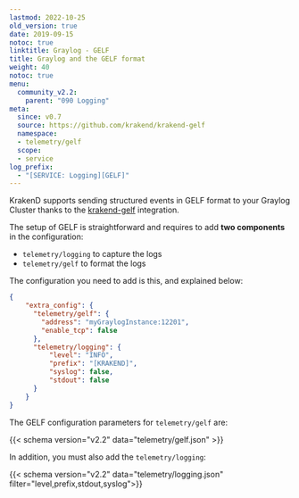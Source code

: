 ```yaml
---
lastmod: 2022-10-25
old_version: true
date: 2019-09-15
notoc: true
linktitle: Graylog - GELF
title: Graylog and the GELF format
weight: 40
notoc: true
menu:
  community_v2.2:
    parent: "090 Logging"
meta:
  since: v0.7
  source: https://github.com/krakend/krakend-gelf
  namespace:
  - telemetry/gelf
  scope:
  - service
log_prefix:
  - "[SERVICE: Logging][GELF]"
---
```

KrakenD supports sending structured events in GELF format to your Graylog Cluster thanks to the [krakend-gelf](https://github.com/krakend/krakend-gelf) integration.

The setup of GELF is straightforward and requires to add **two components** in the configuration:

- `telemetry/logging` to capture the logs
- `telemetry/gelf` to format the logs

The configuration you need to add is this, and explained below:

```json
{
    "extra_config": {
      "telemetry/gelf": {
        "address": "myGraylogInstance:12201",
        "enable_tcp": false
      },
      "telemetry/logging": {
          "level": "INFO",
          "prefix": "[KRAKEND]",
          "syslog": false,
          "stdout": false
      }
    }
}
```

The GELF configuration parameters for `telemetry/gelf` are:

{{< schema version="v2.2" data="telemetry/gelf.json" >}}

In addition, you must also add the `telemetry/logging`:

{{< schema version="v2.2" data="telemetry/logging.json" filter="level,prefix,stdout,syslog">}}
